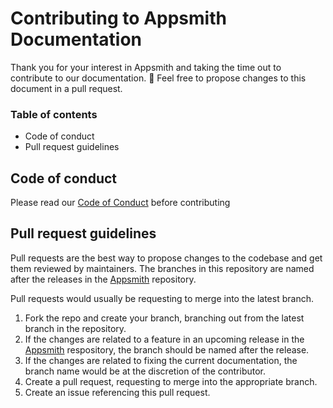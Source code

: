 # Contributing to Appsmith Documentation

Thank you for your interest in Appsmith and taking the time out to contribute to our documentation. 🙌 
Feel free to propose changes to this document in a pull request.

### Table of contents
- Code of conduct
- Pull request guidelines
    
## Code of conduct

Please read our [Code of Conduct](CODE_OF_CONDUCT.md) before contributing

## Pull request guidelines

Pull requests are the best way to propose changes to the codebase and get them reviewed by maintainers.
The branches in this repository are named after the releases in the [Appsmith](https://github.com/appsmithorg/appsmith) repository.

Pull requests would usually be requesting to merge into the latest branch.

1. Fork the repo and create your branch, branching out from the latest branch in the repository.
2. If the changes are related to a feature in an upcoming release in the [Appsmith](https://github.com/appsmithorg/appsmith) respository, the branch should be named after the release.
3. If the changes are related to fixing the current documentation, the branch name would be at the discretion of the contributor.
4. Create a pull request, requesting to merge into the appropriate branch.
5. Create an issue referencing this pull request.
